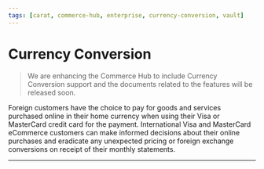 ```yaml
---
tags: [carat, commerce-hub, enterprise, currency-conversion, vault]
---
```



# Currency Conversion


<!-- theme: danger -->
> We are enhancing the Commerce Hub to include Currency Conversion support and the documents related to the features will be released soon.


Foreign customers have the choice to pay for goods and services purchased online in their home currency when using their Visa or MasterCard credit card for the payment. International Visa and MasterCard eCommerce customers can make informed decisions about their online purchases and eradicate any unexpected pricing or foreign exchange conversions on receipt of their monthly statements.

---